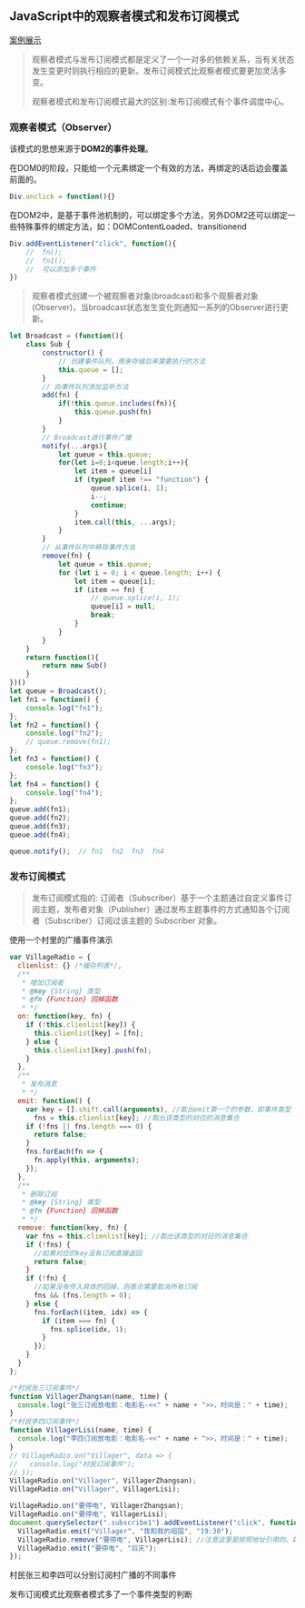 ## JavaScript中的观察者模式和发布订阅模式

[案例展示](https://codesandbox.io/s/javascriptguanchazhehefabudingyuemoshi-btk95?file=/index.html)

> 观察者模式与发布订阅模式都是定义了一个一对多的依赖关系，当有关状态发生变更时则执行相应的更新。发布订阅模式比观察者模式要更加灵活多变。
>
> 观察者模式和发布订阅模式最大的区别:发布订阅模式有个事件调度中心。

### 观察者模式（Observer）

该模式的思想来源于**DOM2的事件处理**。

在DOM0的阶段，只能给一个元素绑定一个有效的方法，再绑定的话后边会覆盖前面的。

```javascript
Div.onclick = function(){}
```

在DOM2中，是基于事件池机制的，可以绑定多个方法，另外DOM2还可以绑定一些特殊事件的绑定方法，如：DOMContentLoaded、transitionend

```javascript
Div.addEventListener("click", function(){
    //  fn();
    //  fn1();
    //	可以添加多个事件
})
```

> 观察者模式创建一个被观察者对象(broadcast)和多个观察者对象(Observer)，当broadcast状态发生变化则通知一系列的Observer进行更新。



```javascript
let Broadcast = (function(){
    class Sub {
        constructor() {
            // 创建事件队列，用来存储后来需要执行的方法
            this.queue = [];
        }
        // 向事件队列添加监听方法
        add(fn) {
            if(!this.queue.includes(fn)){
                this.queue.push(fn)
            }
        }
        // Broadcast进行事件广播
        notify(...args){
            let queue = this.queue;
            for(let i=0;i<queue.length;i++){
                let item = queue[i]
                if (typeof item !== "function") {
                    queue.splice(i, 1);
                    i--;
                    continue;
                }
                item.call(this, ...args);
            }
        }
        // 从事件队列中移除事件方法
        remove(fn) {
            let queue = this.queue;
            for (let i = 0; i < queue.length; i++) {
                let item = queue[i];
                if (item == fn) {
                    // queue.splice(i, 1);
                    queue[i] = null;
                    break;
                }
            }
        }
    }
    return function(){
        return new Sub()
    }
})()
let queue = Broadcast();
let fn1 = function() {
    console.log("fn1");
};
let fn2 = function() {
    console.log("fn2");
    // queue.remove(fn1);
};
let fn3 = function() {
    console.log("fn3");
};
let fn4 = function() {
    console.log("fn4");
};
queue.add(fn1);
queue.add(fn2);
queue.add(fn3);
queue.add(fn4);

queue.notify();  // fn1  fn2  fn3  fn4
```

### 发布订阅模式

> 发布订阅模式指的: 订阅者（Subscriber）基于一个主题通过自定义事件订阅主题，发布者对象（Publisher）通过发布主题事件的方式通知各个订阅者（Subscriber）订阅过该主题的 Subscriber 对象。

使用一个村里的广播事件演示

```javascript
var VillageRadio = {
  clienlist: {} /*缓存列表*/,
  /**
   * 增加订阅者
   * @key {String} 类型
   * @fn {Function} 回掉函数
   * */
  on: function(key, fn) {
    if (!this.clienlist[key]) {
      this.clienlist[key] = [fn];
    } else {
      this.clienlist[key].push(fn);
    }
  },
  /**
   * 发布消息
   * */
  emit: function() {
    var key = [].shift.call(arguments), //取出emit第一个的参数，即事件类型
      fns = this.clienlist[key]; //取出该类型的对应的消息集合
    if (!fns || fns.length === 0) {
      return false;
    }
    fns.forEach(fn => {
      fn.apply(this, arguments);
    });
  },
  /**
   * 删除订阅
   * @key {String} 类型
   * @fn {Function} 回掉函数
   * */
  remove: function(key, fn) {
    var fns = this.clienlist[key]; //取出该类型的对应的消息集合
    if (!fns) {
      //如果对应的key没有订阅直接返回
      return false;
    }
    if (!fn) {
      //如果没有传入具体的回掉，则表示需要取消所有订阅
      fns && (fns.length = 0);
    } else {
      fns.forEach((item, idx) => {
        if (item === fn) {
          fns.splice(idx, 1);
        }
      });
    }
  }
};

/*村民张三订阅事件*/
function VillagerZhangsan(name, time) {
  console.log("张三订阅放电影：电影名-<<" + name + ">>，时间是：" + time);
}
/*村民李四订阅事件*/
function VillagerLisi(name, time) {
  console.log("李四订阅放电影：电影名-<<" + name + ">>，时间是：" + time);
}
// VillageRadio.on("Villager", data => {
//   console.log("村民订阅事件");
// });
VillageRadio.on("Villager", VillagerZhangsan);
VillageRadio.on("Villager", VillagerLisi);

VillageRadio.on("要停电", VillagerZhangsan);
VillageRadio.on("要停电", VillagerLisi);
document.querySelector(".subscribe1").addEventListener("click", function() {
  VillageRadio.emit("Villager", "我和我的祖国", "19:30");
  VillageRadio.remove("要停电", VillagerLisi); //注意这里是按照地址引用的。如果传入匿名函数则删除不了
  VillageRadio.emit("要停电", "后天");
});
```

村民张三和李四可以分别订阅村广播的不同事件

发布订阅模式比观察者模式多了一个事件类型的判断

[](./image/watchAndPublish.png)



